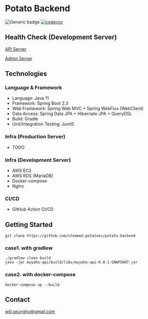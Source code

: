 # Potato Backend

![Generic badge](https://img.shields.io/badge/version-0.1.3-brightgreen.svg)
[![codecov](https://codecov.io/gh/steamed-potatoes/potato-backend/branch/develop/graph/badge.svg?token=ACoWRzqGBl)](https://codecov.io/gh/steamed-potatoes/potato-backend)

## Health Check (Development Server)

[API Server](https://api.pmarket.space/ping)

[Admin Server](https://test.pmarket.space/ping)

## Technologies

### Language & Framework
- Language: Java 11
- Framework: Spring Boot 2.3
- Web Framework: Spring Web MVC + Spring WebFlux (WebClient)
- Data Access: Spring Data JPA + Hibernate JPA + QueryDSL
- Build: Gradle
- Unit/Integration Testing: Junit5

### Infra (Production Server)
- TODO

### Infra (Development Server)
- AWS EC2
- AWS RDS (MariaDB)
- Docker-compose
- Nginx

### CI/CD
- GitHub Action CI/CD

## Getting Started
```shell
git clone https://github.com/steamed-potatoes/potato-backend
```

### case1. with gradlew
```shell
./gradlew clean build
java -jar muyaho-api/build/libs/muyaho-api-0.0.1-SNAPSHOT.jar 
```
### case2. with docker-compose
```shell
docker-compose up --build
```

## Contact
will.seungho@gmail.com
